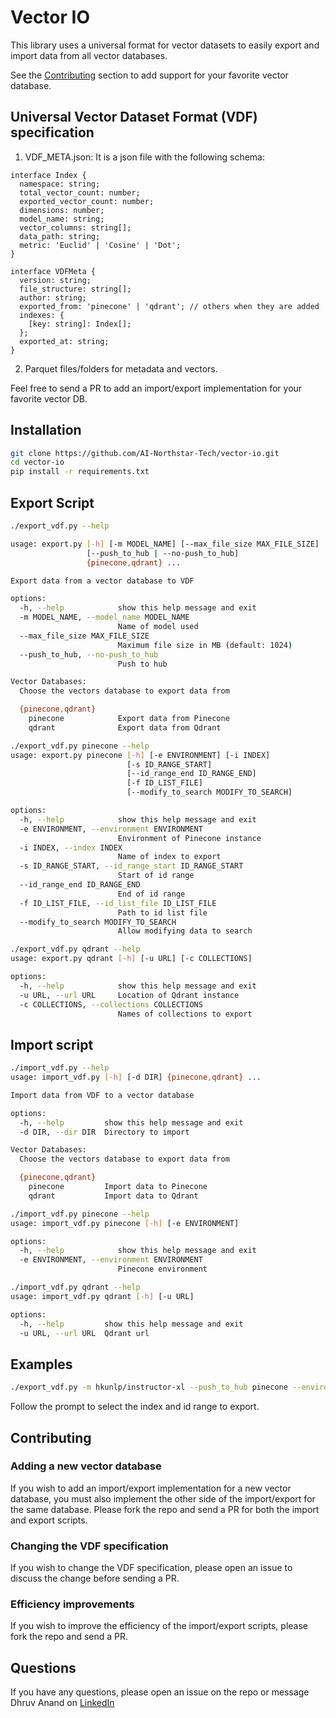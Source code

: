# Vector IO

This library uses a universal format for vector datasets to easily export and import data from all vector databases.

See the [Contributing](#contributing) section to add support for your favorite vector database.

## Universal Vector Dataset Format (VDF) specification

1. VDF_META.json: It is a json file with the following schema:

```
interface Index {
  namespace: string;
  total_vector_count: number;
  exported_vector_count: number;
  dimensions: number;
  model_name: string;
  vector_columns: string[];
  data_path: string;
  metric: 'Euclid' | 'Cosine' | 'Dot';
}

interface VDFMeta {
  version: string;
  file_structure: string[];
  author: string;
  exported_from: 'pinecone' | 'qdrant'; // others when they are added
  indexes: {
    [key: string]: Index[];
  };
  exported_at: string;
}
```

2. Parquet files/folders for metadata and vectors.

Feel free to send a PR to add an import/export implementation for your favorite vector DB.

## Installation

```bash
git clone https://github.com/AI-Northstar-Tech/vector-io.git
cd vector-io
pip install -r requirements.txt
```

## Export Script

```bash
./export_vdf.py --help

usage: export.py [-h] [-m MODEL_NAME] [--max_file_size MAX_FILE_SIZE]
                 [--push_to_hub | --no-push_to_hub]
                 {pinecone,qdrant} ...

Export data from a vector database to VDF

options:
  -h, --help            show this help message and exit
  -m MODEL_NAME, --model_name MODEL_NAME
                        Name of model used
  --max_file_size MAX_FILE_SIZE
                        Maximum file size in MB (default: 1024)
  --push_to_hub, --no-push_to_hub
                        Push to hub

Vector Databases:
  Choose the vectors database to export data from

  {pinecone,qdrant}
    pinecone            Export data from Pinecone
    qdrant              Export data from Qdrant
```

```bash
./export_vdf.py pinecone --help
usage: export.py pinecone [-h] [-e ENVIRONMENT] [-i INDEX]
                          [-s ID_RANGE_START]
                          [--id_range_end ID_RANGE_END]
                          [-f ID_LIST_FILE]
                          [--modify_to_search MODIFY_TO_SEARCH]

options:
  -h, --help            show this help message and exit
  -e ENVIRONMENT, --environment ENVIRONMENT
                        Environment of Pinecone instance
  -i INDEX, --index INDEX
                        Name of index to export
  -s ID_RANGE_START, --id_range_start ID_RANGE_START
                        Start of id range
  --id_range_end ID_RANGE_END
                        End of id range
  -f ID_LIST_FILE, --id_list_file ID_LIST_FILE
                        Path to id list file
  --modify_to_search MODIFY_TO_SEARCH
                        Allow modifying data to search
```

```bash
./export_vdf.py qdrant --help
usage: export.py qdrant [-h] [-u URL] [-c COLLECTIONS]

options:
  -h, --help            show this help message and exit
  -u URL, --url URL     Location of Qdrant instance
  -c COLLECTIONS, --collections COLLECTIONS
                        Names of collections to export
```

## Import script

```bash
./import_vdf.py --help
usage: import_vdf.py [-h] [-d DIR] {pinecone,qdrant} ...

Import data from VDF to a vector database

options:
  -h, --help         show this help message and exit
  -d DIR, --dir DIR  Directory to import

Vector Databases:
  Choose the vectors database to export data from

  {pinecone,qdrant}
    pinecone         Import data to Pinecone
    qdrant           Import data to Qdrant

./import_vdf.py pinecone --help
usage: import_vdf.py pinecone [-h] [-e ENVIRONMENT]

options:
  -h, --help            show this help message and exit
  -e ENVIRONMENT, --environment ENVIRONMENT
                        Pinecone environment

./import_vdf.py qdrant --help  
usage: import_vdf.py qdrant [-h] [-u URL]

options:
  -h, --help         show this help message and exit
  -u URL, --url URL  Qdrant url

```

## Examples

```bash
./export_vdf.py -m hkunlp/instructor-xl --push_to_hub pinecone --environment gcp-starter
```

Follow the prompt to select the index and id range to export.

## Contributing

### Adding a new vector database

If you wish to add an import/export implementation for a new vector database, you must also implement the other side of the import/export for the same database.
Please fork the repo and send a PR for both the import and export scripts.

### Changing the VDF specification

If you wish to change the VDF specification, please open an issue to discuss the change before sending a PR.

### Efficiency improvements

If you wish to improve the efficiency of the import/export scripts, please fork the repo and send a PR.

## Questions

If you have any questions, please open an issue on the repo or message Dhruv Anand on [LinkedIn](https://www.linkedin.com/in/dhruv-anand-ainorthstartech/)